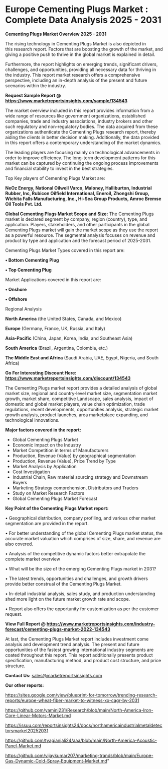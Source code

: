  # Europe Cementing Plugs Market : Complete Data Analysis 2025 - 2031

<Strong> Cementing Plugs Market Overview 2025 - 2031</strong>

The rising technology in Cementing Plugs Market is also depicted in this research report. Factors that are boosting the growth of the market, and giving a positive push to thrive in the global market is explained in detail.

Furthermore, the report highlights on emerging trends, significant drivers, challenges, and opportunities, providing all necessary data for thriving in the industry. This report market research offers a comprehensive perspective, including an in-depth analysis of the present and future scenarios within the industry.

<strong>Request Sample Report @ <a href=https://www.marketreportsinsights.com/sample/134543>https://www.marketreportsinsights.com/sample/134543</a></strong>

The market overview included in this report provides information from a wide range of resources like government organizations, established companies, trade and industry associations, industry brokers and other such regulatory and non-regulatory bodies. The data acquired from these organizations authenticate the Cementing Plugs research report, thereby aiding the clients in better decision making. Additionally, the data provided in this report offers a contemporary understanding of the market dynamics.

The leading players are focusing mainly on technological advancements in order to improve efficiency. The long-term development patterns for this market can be captured by continuing the ongoing process improvements and financial stability to invest in the best strategies.

Top Key players of Cementing Plugs Market are:

<strong>NeOz Energy, National Oilwell Varco, Maloney, Halliburton, Industrial Rubber, Inc, Rubicon Oilfield International, Eneroil, Zhongshi Group, Wichita Falls Manufacturing, Inc., Hi-Sea Group Products, Amroc Bremse Oil Tools Pvt. Ltd.</strong>

<strong><b>Global Cementing Plugs Market Scope and Size:</b></strong>
The Cementing Plugs market is declared segment by company, region (country), type, and application. Players, stakeholders, and other participants in the global Cementing Plugs market will gain the market scope as they use the report as a powerful resource. The segmental analysis focuses on revenue and product by type and application and the forecast period of 2025-2031.

Cementing Plugs Market Types covered in this report are:

<strong>• Bottom Cementing Plug

• Top Cementing Plug</strong>

Market Applications covered in this report are:

<strong>• Onshore

• Offshore</strong> 

Regional Analysis

<strong>North America</strong> (the United States, Canada, and Mexico)

<strong>Europe</strong> (Germany, France, UK, Russia, and Italy)

<strong>Asia-Pacific</strong> (China, Japan, Korea, India, and Southeast Asia)

<strong>South America</strong> (Brazil, Argentina, Colombia, etc.)

<strong>The Middle East and Africa</strong> (Saudi Arabia, UAE, Egypt, Nigeria, and South Africa)

<strong>Go For Interesting Discount Here: <a href=https://www.marketreportsinsights.com/discount/134543>https://www.marketreportsinsights.com/discount/134543</a></strong>

The Cementing Plugs market report provides a detailed analysis of global market size, regional and country-level market size, segmentation market growth, market share, competitive Landscape, sales analysis, impact of domestic and global market players, value chain optimization, trade regulations, recent developments, opportunities analysis, strategic market growth analysis, product launches, area marketplace expanding, and technological innovations.

<strong><b>Major factors covered in the report:</b></strong>
<ul>
  <li>Global Cementing Plugs Market </li>
  <li>Economic Impact on the Industry</li>
  <li>Market Competition in terms of Manufacturers</li>
  <li>Production, Revenue (Value) by geographical segmentation</li>
  <li>Production, Revenue (Value), Price Trend by Type</li>
  <li>Market Analysis by Application</li>
  <li>Cost Investigation</li>
  <li>Industrial Chain, Raw material sourcing strategy and Downstream Buyers</li>
  <li>Marketing Strategy comprehension, Distributors and Traders</li>
  <li>Study on Market Research Factors</li>
  <li>Global Cementing Plugs Market Forecast</li>
</ul>

<strong><b>Key Point of the Cementing Plugs Market report:</b></strong>

• Geographical distribution, company profiling, and various other market segmentation are provided in the report.

• For better understanding of the global Cementing Plugs market status, the accurate market valuation which comprises of size, share, and revenue are also covered.

• Analysis of the competitive dynamic factors better extrapolate the complete market overview

• What will be the size of the emerging Cementing Plugs market in 2031?

• The latest trends, opportunities and challenges, and growth drivers provide better construal of the Cementing Plugs Market.

• In-detail industrial analysis, sales study, and production understanding shed more light on the future market growth rate and scope.

• Report also offers the opportunity for customization as per the customer request.

<strong><b>View Full Report @ <a href=https://www.marketreportsinsights.com/industry-forecast/cementing-plugs-market-2022-134543>https://www.marketreportsinsights.com/industry-forecast/cementing-plugs-market-2022-134543</a></b></strong>


At last, the Cementing Plugs Market report includes investment come analysis and development trend analysis. The present and future opportunities of the fastest growing international industry segments are coated throughout this report. This report additionally presents product specification, manufacturing method, and product cost structure, and price structure.

<strong>Contact Us:</strong>
sales@marketreportsinsights.com

<strong>Our other reports:</strong>

<a href=https://sites.google.com/view/blueprint-for-tomorrow/trending-research-reports/europe-wheat-fiber-market-to-witness-xx-cagr-by-2031>https://sites.google.com/view/blueprint-for-tomorrow/trending-research-reports/europe-wheat-fiber-market-to-witness-xx-cagr-by-2031</a>

<a href=https://github.com/yamini231/Research/blob/main/North-America-Iron-Core-Linear-Motors-Market.md>https://github.com/yamini231/Research/blob/main/North-America-Iron-Core-Linear-Motors-Market.md</a>

<a href=https://issuu.com/reportsinsights24/docs/northamericaindustrialmetaldetectorsmarket20252031>https://issuu.com/reportsinsights24/docs/northamericaindustrialmetaldetectorsmarket20252031</a>

<a href=https://github.com/tyagianjali24/aaa/blob/main/North-America-Acoustic-Panel-Market.md>https://github.com/tyagianjali24/aaa/blob/main/North-America-Acoustic-Panel-Market.md</a>

<a href=https://github.com/vijaykumar207/marketing-trands/blob/main/Europe-Gas-Dynamic-Cold-Spray-Equipment-Market.md>https://github.com/vijaykumar207/marketing-trands/blob/main/Europe-Gas-Dynamic-Cold-Spray-Equipment-Market.md</a>"
